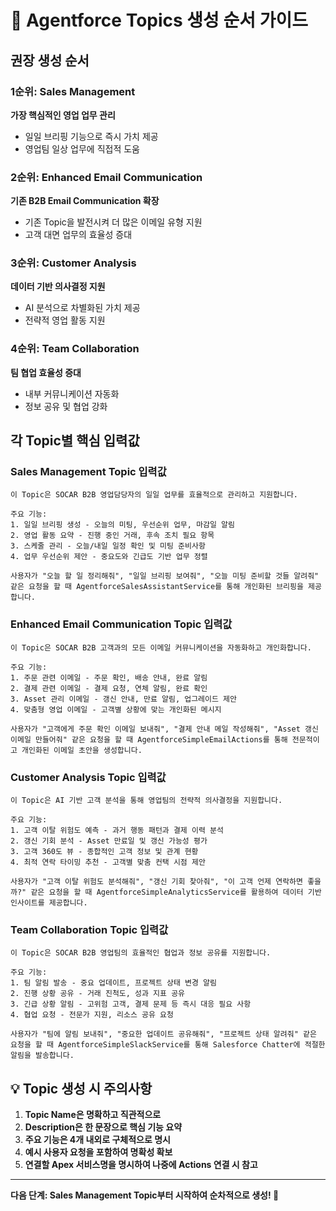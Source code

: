 # 🎯 Agentforce Topics 생성 순서 가이드

## 권장 생성 순서

### 1순위: Sales Management
**가장 핵심적인 영업 업무 관리**
- 일일 브리핑 기능으로 즉시 가치 제공
- 영업팀 일상 업무에 직접적 도움

### 2순위: Enhanced Email Communication  
**기존 B2B Email Communication 확장**
- 기존 Topic을 발전시켜 더 많은 이메일 유형 지원
- 고객 대면 업무의 효율성 증대

### 3순위: Customer Analysis
**데이터 기반 의사결정 지원**
- AI 분석으로 차별화된 가치 제공
- 전략적 영업 활동 지원

### 4순위: Team Collaboration
**팀 협업 효율성 증대**
- 내부 커뮤니케이션 자동화
- 정보 공유 및 협업 강화

## 각 Topic별 핵심 입력값

### Sales Management Topic 입력값
```
이 Topic은 SOCAR B2B 영업담당자의 일일 업무를 효율적으로 관리하고 지원합니다.

주요 기능:
1. 일일 브리핑 생성 - 오늘의 미팅, 우선순위 업무, 마감일 알림
2. 영업 활동 요약 - 진행 중인 거래, 후속 조치 필요 항목
3. 스케줄 관리 - 오늘/내일 일정 확인 및 미팅 준비사항
4. 업무 우선순위 제안 - 중요도와 긴급도 기반 업무 정렬

사용자가 "오늘 할 일 정리해줘", "일일 브리핑 보여줘", "오늘 미팅 준비할 것들 알려줘" 같은 요청을 할 때 AgentforceSalesAssistantService를 통해 개인화된 브리핑을 제공합니다.
```

### Enhanced Email Communication Topic 입력값
```
이 Topic은 SOCAR B2B 고객과의 모든 이메일 커뮤니케이션을 자동화하고 개인화합니다.

주요 기능:
1. 주문 관련 이메일 - 주문 확인, 배송 안내, 완료 알림
2. 결제 관련 이메일 - 결제 요청, 연체 알림, 완료 확인
3. Asset 관리 이메일 - 갱신 안내, 만료 알림, 업그레이드 제안
4. 맞춤형 영업 이메일 - 고객별 상황에 맞는 개인화된 메시지

사용자가 "고객에게 주문 확인 이메일 보내줘", "결제 안내 메일 작성해줘", "Asset 갱신 이메일 만들어줘" 같은 요청을 할 때 AgentforceSimpleEmailActions를 통해 전문적이고 개인화된 이메일 초안을 생성합니다.
```

### Customer Analysis Topic 입력값
```
이 Topic은 AI 기반 고객 분석을 통해 영업팀의 전략적 의사결정을 지원합니다.

주요 기능:
1. 고객 이탈 위험도 예측 - 과거 행동 패턴과 결제 이력 분석
2. 갱신 기회 분석 - Asset 만료일 및 갱신 가능성 평가
3. 고객 360도 뷰 - 종합적인 고객 정보 및 관계 현황
4. 최적 연락 타이밍 추천 - 고객별 맞춤 컨택 시점 제안

사용자가 "고객 이탈 위험도 분석해줘", "갱신 기회 찾아줘", "이 고객 언제 연락하면 좋을까?" 같은 요청을 할 때 AgentforceSimpleAnalyticsService를 활용하여 데이터 기반 인사이트를 제공합니다.
```

### Team Collaboration Topic 입력값
```
이 Topic은 SOCAR B2B 영업팀의 효율적인 협업과 정보 공유를 지원합니다.

주요 기능:
1. 팀 알림 발송 - 중요 업데이트, 프로젝트 상태 변경 알림
2. 진행 상황 공유 - 거래 진척도, 성과 지표 공유
3. 긴급 상황 알림 - 고위험 고객, 결제 문제 등 즉시 대응 필요 사항
4. 협업 요청 - 전문가 지원, 리소스 공유 요청

사용자가 "팀에 알림 보내줘", "중요한 업데이트 공유해줘", "프로젝트 상태 알려줘" 같은 요청을 할 때 AgentforceSimpleSlackService를 통해 Salesforce Chatter에 적절한 알림을 발송합니다.
```

## 💡 Topic 생성 시 주의사항

1. **Topic Name은 명확하고 직관적으로**
2. **Description은 한 문장으로 핵심 기능 요약**
3. **주요 기능은 4개 내외로 구체적으로 명시**
4. **예시 사용자 요청을 포함하여 명확성 확보**
5. **연결할 Apex 서비스명을 명시하여 나중에 Actions 연결 시 참고**

---

**다음 단계: Sales Management Topic부터 시작하여 순차적으로 생성! 🚀**
